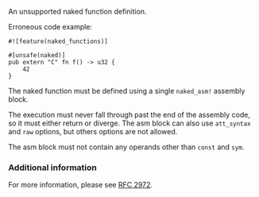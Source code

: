 An unsupported naked function definition.

Erroneous code example:

```compile_fail,E0787
#![feature(naked_functions)]

#[unsafe(naked)]
pub extern "C" fn f() -> u32 {
    42
}
```

The naked function must be defined using a single `naked_asm!` assembly block.

The execution must never fall through past the end of the assembly
code, so it must either return or diverge. The asm block can also
use `att_syntax` and `raw` options, but others options are not allowed.

The asm block must not contain any operands other than `const` and
`sym`.

### Additional information

For more information, please see [RFC 2972].

[RFC 2972]: https://github.com/rust-lang/rfcs/blob/master/text/2972-constrained-naked.md
